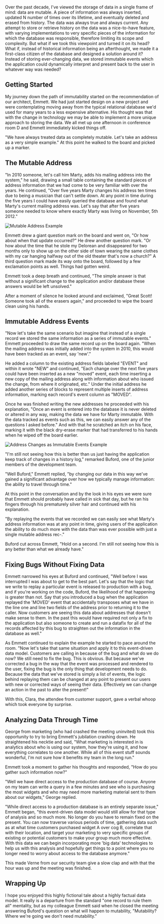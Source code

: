 Over the past decade, I've viewed the storage of data in a single frame of mind: data are mutable. A piece of information was always inserted, updated N number of times over its lifetime, and eventually deleted and erased from history. The data was always true and always current. Any attempt to store or retrieve history on the data was a nice-to-have feature, with varying implementations to very specific pieces of the information for which the database was responsible, therefore limiting its scope and complexity. But what if we took this viewpoint and turned it on its head? What if, instead of historical information being an afterthought, we made it a first-class citizen of the database and designed a solution around it? Instead of storing ever-changing data, we stored immutable events which the application could dynamically interpret and present back to the user in whatever way was needed?

## Getting Started ##
My journey down the path of immutability started on the recommendation of our architect, Emmett. We had just started design on a new project and were contemplating moving away from the typical relational database we'd used for many years to a less expensive alternative. His thought was that with the change in technology we may be able to implement a more unique approach to storing the data. We all met up one afternoon in conference room D and Emmett immediately kicked things off.

"We have always treated data as completely mutable. Let's take an address as a very simple example." At this point he walked to the board and picked up a marker. 
## The Mutable Address ##
"In 2010 someone, let's call him Marty, adds his mailing address into the system," he said, drawing a small table containing the standard pieces of address information that we had come to be very familiar with over the years. He continued, "Over five years Marty changes his address ten times due to being a musician that can't settle down. At any point in time during the five years I could have easily queried the database and found what Marty's current mailing address was. Let's say that after five years someone needed to know where exactly Marty was living on November, 5th 2012." 

![Mutable Address Example](http://drive.google.com/uc?export=view&id=0B9EBxo1jLWh4TThoQjlHNU1Qc00 "Mutable Address Example")

Emmett drew a giant question mark on the board and went on, "Or how about when that update occurred?" He drew another question mark. "Or how about the time that he stole my Delorean and disappeared for two months only to show up on the other side of town wearing the same clothes with my car hanging halfway out of the old theater that's now a church?" A third question mark made its way onto the board, followed by a few exclamation points as well. Things had gotten weird.

Emmett took a deep breath and continued, "The simple answer is that without a significant change to the application and/or database these answers would be left unsolved."

After a moment of silence he looked around and exclaimed, "Great Scott! Someone took all of the erasers again," and proceeded to wipe the board clean using his hands.

## Immutable Address Events ##
"Now let's take the same scenario but imagine that instead of a single record we stored the same information as a series of immutable events." Emmett proceeded to draw the same record up on the board again. "When the mailing address was initially added into the system in 2010, this would have been tracked as an event, say 'new'." 

He added a column to the existing address fields labeled "EVENT" and within it wrote "NEW" and continued, "Each change over the next five years could have been inserted as a new "moved" event, each time inserting a new copy of the mailing address along with information about who issued the change, from where it originated, etc." Under the initial address he added another series of blocks to represent multiple inserts of address information, marking each record's event column as "MOVED". 

Once he was finished writing the new addresses he proceeded with his explanation, "Once an event is entered into the database it is never deleted or altered in any way, making the data we have for Marty immutable. With the data tracked as events such as this, we can easily answer any of the questions I asked before." And with that he scratched an itch on his face, marking it with the black dry-erase marker that had transferred to his hands when he wiped off the board earlier.

![Address Changes as Immutable Events Example](http://drive.google.com/uc?export=view&id=0B9EBxo1jLWh4UzVwaXRRX1duUkk "Address Changes as Immutable Events Example")

"I'm still not seeing how this is better than us just having the application keep track of changes in a history log," remarked Buford, one of the junior members of the development team.

"Well Buford," Emmett replied, "by changing our data in this way we've gained a significant advantage over how we typically manage information: the ability to travel through time."

At this point in the conversation and by the look in his eyes we were sure that Emmett should probably have called in sick that day, but he ran his fingers through his prematurely silver hair and continued with his explanation.

"By replaying the events that we recorded we can easily see what Marty's address information was at any point in time, giving users of the application the ability to do much more with the data than was ever possible with just a single mutable address rec-."

Buford cut across Emmett, "Hold on a second. I'm still not seeing how this is any better than what we already have."

## Fixing Bugs Without Fixing Data ##
Emmett narrowed his eyes at Buford and continued, "Well before I was interrupted I was about to get to the best part. Let's say that the logic that we write to replay a particular event is released to production with a bug, and if you're working on the code, Buford, the likelihood of that happening is greater than not. Say that you introduced a bug when the application replayed the 'MOVED' event that accidentally transposes what we have in the line one and line two fields of the address prior to returning it to the caller. Now customers are seeing this data about addresses that doesn't make sense to them. In the past this would have required not only a fix to the application but also someone to create and run a datafix for all of the records affected by this bug to straighten out the information in the database as well."

As Emmett continued to explain the example he started to pace around the room. "Now let's take that same situation and apply it to this event-driven data model. Customers are calling in because of the bug and what do we do now? We still need to fix the bug. This is obvious. But because we've corrected a bug in the way that the event was processed and rendered to the user, fixing the bug is the only thing that development needs to do. Because the data that we've stored is simply a list of events, the logic behind replaying them can be changed at any point to present our users with new or corrected ways of seeing their data. Effectively we can change an action in the past to alter the present!"

With this, Clara, the attendee from customer support, gave a verbal whoop which took everyone by surprise. 

## Analyzing Data Through Time ##
George from marketing (who had crashed the meeting uninvited) took this opportunity to try to bring Emmett's jubilation crashing down. He straightened his necktie and said, "What marketing is interested in is analytics about who is using our system, how they're using it, and how everything correlates to one another. While all of this event stuff sounds wonderful, I'm not sure how it benefits my team in the long run."

Emmett took a moment to gather his thoughts and responded, "How do you gather such information now?"

"Well we have direct access to the production database of course. Anyone on my team can write a query in a few minutes and see who is purchasing the most widgets and who may need more marketing material sent to them about our widgets," George replied.

"While direct access to a production database is an entirely separate issue," Emmett began, "this event-driven data model would still allow for that type of analysis and so much more. No longer do you have to remain fixed on the present. You can now traverse various periods of time, gathering data such as at what time customers purchased widget A over cog B, correlate that with their location, and target your marketing to very specific groups of existing or potential customers to make your group much more effective. With this data we can begin incorporating more 'big data' technologies to help us with this analysis and hopefully get things to a point where you no longer need to worry about access to the database anymore."

This made Verne from our security team give a slow clap and with that the hour was up and the meeting was finished.

## Wrapping Up ##
I hope you enjoyed this highly fictional tale about a highly factual data model. It really is a departure from the standard "one record to rule them all" mentality, but as my colleague Emmett said when he closed the meeting answering Buford's question on what will happen to mutability, "Mutability? Where we're going we don't need mutability."